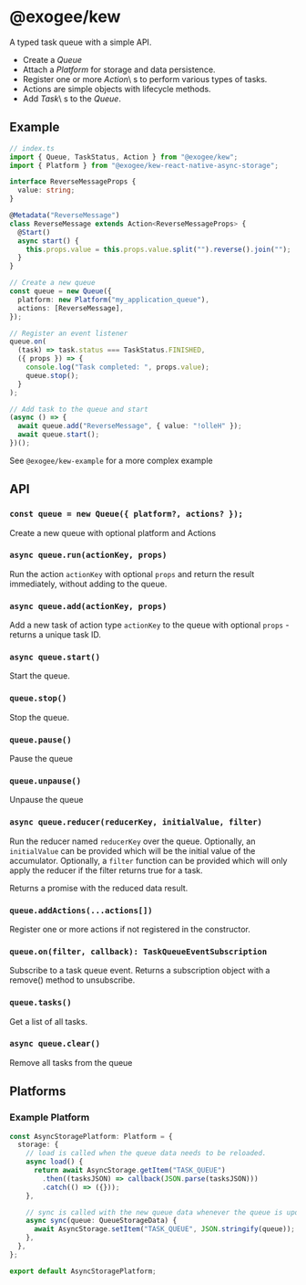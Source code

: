 # @exogee/kew

A typed task queue with a simple API.

- Create a _Queue_
- Attach a _Platform_ for storage and data persistence.
- Register one or more _Action_\ s to perform various types of tasks.
- Actions are simple objects with lifecycle methods.
- Add _Task_\ s to the _Queue_.

## Example

```ts
// index.ts
import { Queue, TaskStatus, Action } from "@exogee/kew";
import { Platform } from "@exogee/kew-react-native-async-storage";

interface ReverseMessageProps {
  value: string;
}

@Metadata("ReverseMessage")
class ReverseMessage extends Action<ReverseMessageProps> {
  @Start()
  async start() {
    this.props.value = this.props.value.split("").reverse().join("");
  }
}

// Create a new queue
const queue = new Queue({
  platform: new Platform("my_application_queue"),
  actions: [ReverseMessage],
});

// Register an event listener
queue.on(
  (task) => task.status === TaskStatus.FINISHED,
  ({ props }) => {
    console.log("Task completed: ", props.value);
    queue.stop();
  }
);

// Add task to the queue and start
(async () => {
  await queue.add("ReverseMessage", { value: "!olleH" });
  await queue.start();
})();
```

See `@exogee/kew-example` for a more complex example

## API

### `const queue = new Queue({ platform?, actions? });`

Create a new queue with optional platform and Actions

### `async queue.run(actionKey, props)`

Run the action `actionKey` with optional `props` and return the result immediately, without adding to the queue.

### `async queue.add(actionKey, props)`

Add a new task of action type `actionKey` to the queue with optional `props` - returns a unique task ID.

### `async queue.start()`

Start the queue.

### `queue.stop()`

Stop the queue.

### `queue.pause()`

Pause the queue

### `queue.unpause()`

Unpause the queue

### `async queue.reducer(reducerKey, initialValue, filter)`

Run the reducer named `reducerKey` over the queue.
Optionally, an `initialValue` can be provided which will be the initial value of the accumulator.
Optionally, a `filter` function can be provided which will only apply the reducer if the filter returns true for a task.

Returns a promise with the reduced data result.

### `queue.addActions(...actions[])`

Register one or more actions if not registered in the constructor.

### `queue.on(filter, callback): TaskQueueEventSubscription`

Subscribe to a task queue event.
Returns a subscription object with a remove() method to unsubscribe.

### `queue.tasks()`

Get a list of all tasks.

### `async queue.clear()`

Remove all tasks from the queue

## Platforms

### Example Platform

```ts
const AsyncStoragePlatform: Platform = {
  storage: {
    // load is called when the queue data needs to be reloaded.
    async load() {
      return await AsyncStorage.getItem("TASK_QUEUE")
        .then((tasksJSON) => callback(JSON.parse(tasksJSON)))
        .catch(() => ({}));
    },

    // sync is called with the new queue data whenever the queue is updated.
    async sync(queue: QueueStorageData) {
      await AsyncStorage.setItem("TASK_QUEUE", JSON.stringify(queue));
    },
  },
};

export default AsyncStoragePlatform;
```
